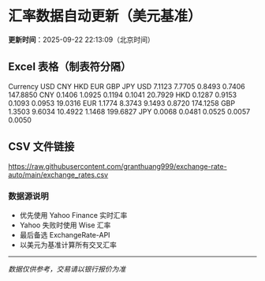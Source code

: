 # 汇率数据自动更新（美元基准）

**更新时间**：2025-09-22 22:13:09（北京时间）

## Excel 表格（制表符分隔）

Currency	USD	CNY	HKD	EUR	GBP	JPY
USD		7.1123	7.7705	0.8493	0.7406	147.8850
CNY	0.1406		1.0925	0.1194	0.1041	20.7929
HKD	0.1287	0.9153		0.1093	0.0953	19.0316
EUR	1.1774	8.3743	9.1493		0.8720	174.1258
GBP	1.3503	9.6034	10.4922	1.1468		199.6827
JPY	0.0068	0.0481	0.0525	0.0057	0.0050	

## CSV 文件链接

https://raw.githubusercontent.com/granthuang999/exchange-rate-auto/main/exchange_rates.csv

### 数据源说明
- 优先使用 Yahoo Finance 实时汇率
- Yahoo 失败时使用 Wise 汇率
- 最后备选 ExchangeRate-API
- 以美元为基准计算所有交叉汇率

---
*数据仅供参考，交易请以银行报价为准*